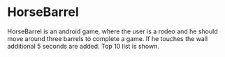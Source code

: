 HorseBarrel
===========

HorseBarrel is an android game, where the user is a rodeo and he should move around three barrels
to complete a game. If he touches the wall additional 5 seconds are added. Top 10 list is shown.
